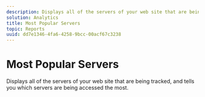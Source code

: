 ```yaml
---
description: Displays all of the servers of your web site that are being tracked, and tells you which servers are being accessed the most.
solution: Analytics
title: Most Popular Servers
topic: Reports
uuid: dd7e1346-4fa6-4258-9bcc-00acf67c3238
---
```


# Most Popular Servers

Displays all of the servers of your web site that are being tracked, and tells you which servers are being accessed the most.

